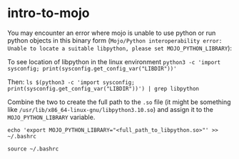 # intro-to-mojo

You may encounter an error where mojo is unable to use python or run python objects in this binary form (`Mojo/Python interoperability error: Unable to locate a suitable libpython, please set MOJO_PYTHON_LIBRARY`):

To see location of libpython in the linux environment `python3 -c 'import sysconfig; print(sysconfig.get_config_var("LIBDIR"))'`

Then: `ls $(python3 -c 'import sysconfig; print(sysconfig.get_config_var("LIBDIR"))') | grep libpython`

Combine the two to create the full path to the `.so` file (it might be something like `/usr/lib/x86_64-linux-gnu/libpython3.10.so`) and assign it to the `MOJO_PYTHON_LIBRARY` variable.

```
echo 'export MOJO_PYTHON_LIBRARY="<full_path_to_libpython.so>"' >> ~/.bashrc

source ~/.bashrc
```
